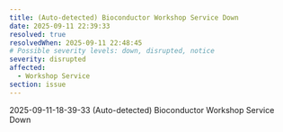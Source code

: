 ```yaml
---
title: (Auto-detected) Bioconductor Workshop Service Down
date: 2025-09-11 22:39:33
resolved: true
resolvedWhen: 2025-09-11 22:48:45
# Possible severity levels: down, disrupted, notice
severity: disrupted
affected:
  - Workshop Service
section: issue
---
```


2025-09-11-18-39-33 (Auto-detected) Bioconductor Workshop Service Down

